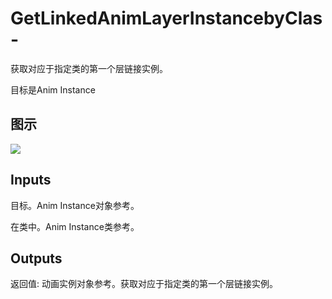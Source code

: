 # GetLinkedAnimLayerInstancebyClas-

获取对应于指定类的第一个层链接实例。

目标是Anim Instance

## 图示

![]($-20221218-17530026.png)

## Inputs

目标。Anim Instance对象参考。

在类中。Anim Instance类参考。 

## Outputs

返回值: 动画实例对象参考。获取对应于指定类的第一个层链接实例。

